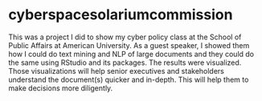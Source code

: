 # cyberspacesolariumcommission

This was a project I did to show my cyber policy class at the School of Public Affairs at American University.
As a guest speaker, I showed them how I could do text mining and NLP of large documents and they could do the same using RStudio and its packages.
The results were visualized.
Those visualizations will help senior executives and stakeholders understand the document(s) quicker and in-depth. This will help them to make decisions more diligently.
